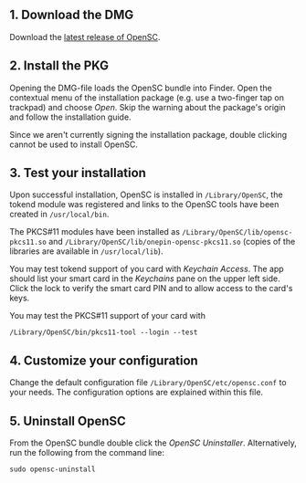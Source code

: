## 1. Download the DMG

Download the [latest release of OpenSC](https://github.com/OpenSC/OpenSC/releases/latest).

## 2. Install the PKG

Opening the DMG-file loads the OpenSC bundle into Finder. Open the contextual menu of the installation package (e.g. use a two-finger tap on trackpad) and choose *Open*. Skip the warning about the package's origin and follow the installation guide.

Since we aren't currently signing the installation package, double clicking cannot be used to install OpenSC.

## 3. Test your installation

Upon successful installation, OpenSC is installed in `/Library/OpenSC`, the tokend module was registered and links to the OpenSC tools have been created in `/usr/local/bin`.

The PKCS#11 modules have been installed as `/Library/OpenSC/lib/opensc-pkcs11.so` and `/Library/OpenSC/lib/onepin-opensc-pkcs11.so` (copies of the libraries are available in `/usr/local/lib`).

You may test tokend support of you card with *Keychain Access*. The app should list your smart card in the *Keychains* pane on the upper left side. Click the lock to verify the smart card PIN and to allow access to the card's keys.

You may test the PKCS#11 support of your card with
```
/Library/OpenSC/bin/pkcs11-tool --login --test
```

## 4. Customize your configuration

Change the default configuration file `/Library/OpenSC/etc/opensc.conf` to your needs. The configuration options are explained within this file.

## 5. Uninstall OpenSC

From the OpenSC bundle double click the *OpenSC Uninstaller*. Alternatively, run the following from the command line:
```
sudo opensc-uninstall
```